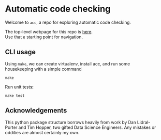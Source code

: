 # Automatic code checking

Welcome to `acc`, a repo for exploring automatic code checking.

The top-level webpage for this repo is [here](https://mikewojnowicz.github.io/acc/).  
Use that a starting point for navigation.

## CLI usage

Using `make`, we can create virtualenv, install acc, and run some housekeeping with a simple command

```
make
```

Run unit tests:

```
make test
```

## Acknowledgements

This python package structure borrows heavily from work by Dan Lidral-Porter and Tim Hopper,
two gifted Data Science Engineers.   Any mistakes or oddities are almost certainly my own.